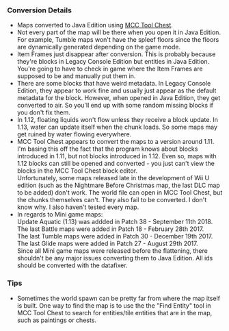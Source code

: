 ### Conversion Details
- Maps converted to Java Edition using [MCC Tool Chest](https://mcctoolchest.weebly.com/).
- Not every part of the map will be there when you open it in Java Edition. For example, Tumble maps won't have the spleef floors since the floors are dynamically generated depending on the game mode.
- Item Frames just disappear after conversion. This is probably because they're blocks in Legacy Console Edition but entities in Java Edition. You're going to have to check in game where the Item Frames are supposed to be and manually put them in.
- There are some blocks that have weird metadata. In Legacy Console Edition, they appear to work fine and usually just appear as the default metadata for the block. However, when opened in Java Edition, they get converted to air. So you'll end up with some random missing blocks if you don't fix them.
- In 1.12, floating liquids won't flow unless they receive a block update. In 1.13, water can update itself when the chunk loads. So some maps may get ruined by water flowing everywhere.
- MCC Tool Chest appears to convert the maps to a version around 1.11. I'm basing this off the fact that the program knows about blocks introduced in 1.11, but not blocks introduced in 1.12. Even so, maps with 1.12 blocks can still be opened and converted - you just can't view the blocks in the MCC Tool Chest block editor.  
Unfortunately, some maps released late in the development of Wii U edition (such as the Nightmare Before Christmas map, the last DLC map to be added) don't work. The world file can open in MCC Tool Chest, but the chunks themselves can't. They also fail to be converted. I don't know why. I also haven't tested every map.
- In regards to Mini game maps:  
Update Aquatic (1.13) was addded in Patch 38 - September 11th 2018.  
The last Battle maps were added in Patch 18 - February 28th 2017.  
The last Tumble maps were added in Patch 30 - December 19th 2017.  
The last Glide maps were added in Patch 27 - August 29th 2017.  
Since all Mini game maps were released before the flattening, there shouldn't be any major issues converting them to Java Edition. All ids should be converted with the datafixer.

### Tips
- Sometimes the world spawn can be pretty far from where the map itself is built. One way to find the map is to use the the "Find Entity" tool in MCC Tool Chest to search for entities/tile entities that are in the map, such as paintings or chests.

